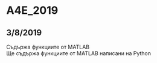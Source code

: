 # A4E_2019
## 3/8/2019
Съдържа функциите от MATLAB\
Ще съдържа функциите от MATLAB написани на Python
